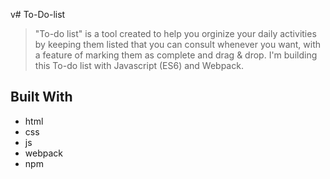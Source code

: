  v# To-Do-list

> "To-do list" is a tool created to help you orginize your daily activities by keeping them listed that you can consult whenever you want, with a feature of marking them as complete and drag & drop. I'm building this To-do list with Javascript (ES6) and Webpack.

## Built With

- html
- css
- js
- webpack
- npm
